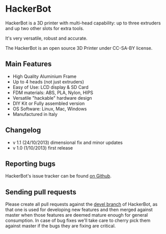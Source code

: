 HackerBot
=========

HackerBot is a 3D printer with multi-head capability: up to three extruders and up two other slots for extra tools.

It's very versatile, robust and accurate.

The HackerBot is an open source 3D Printer under CC-SA-BY license.


Main Features
--------------

* High Quality Aluminium Frame
* Up to 4 heads (not just extruders)
* Easy of Use: LCD display & SD Card
* FDM materials: ABS, PLA, Nylon, HIPS
* Versatile "hackable" hardware design
* DIY Kit or Fully assembled version
* OS Software: Linux, Mac, Windows
* Manufactured in Italy


Changelog
-------------
* v 1.1 (24/10/2013) dimensional fix and minor updates
* v 1.0 (1/10/2013) first release


Reporting bugs
--------------
HackerBot's issue tracker can be found [on Github](https://github.com/OSHW/HackerBot/issues).


Sending pull requests
---------------------

Please create all pull requests against the [devel branch](https://github.com/OSHW/HackerBot/tree/devel) of HackerBot, as that one is used for developing new 
features and then merged against master when those features are deemed mature enough for general consumption. In case
of bug fixes we'll take care to cherry pick them against master if the bugs they are fixing are critical.

